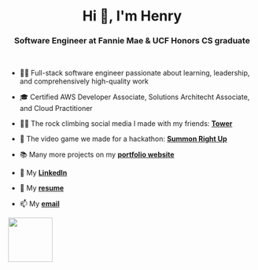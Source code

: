 <h1 align="center">Hi 👋, I'm Henry</h1>
<h3 align="center">Software Engineer at Fannie Mae & UCF Honors CS graduate</h3>
<br>

- 👨‍💻 Full-stack software engineer passionate about learning, leadership, and comprehensively high-quality work

- 🎓 Certified AWS Developer Associate, Solutions Architecht Associate, and Cloud Practitioner

- 🧗‍♂️ The rock climbing social media I made with my friends: **[Tower](https://github.com/ucf-tower-app)**

- 👾 The video game we made for a hackathon: **[Summon Right Up](https://ldjam.com/events/ludum-dare/55/$384169)**
  
- 📚 Many more projects on my **[portfolio website](https://henrygraves.me/)**

- 🤝 My **[LinkedIn](https://www.linkedin.com/in/henrygraves/)**
  
- 📄 My **[resume](https://henrygraves.me/resume.pdf)**

- 📫 My **[email](mailto:henrygraves.dev@gmail.com)**


<img height="90px" src="https://github-profile-trophy.vercel.app/?username=Henry-Graves&theme=dracula&title=Commit,PullRequest,Issues">
